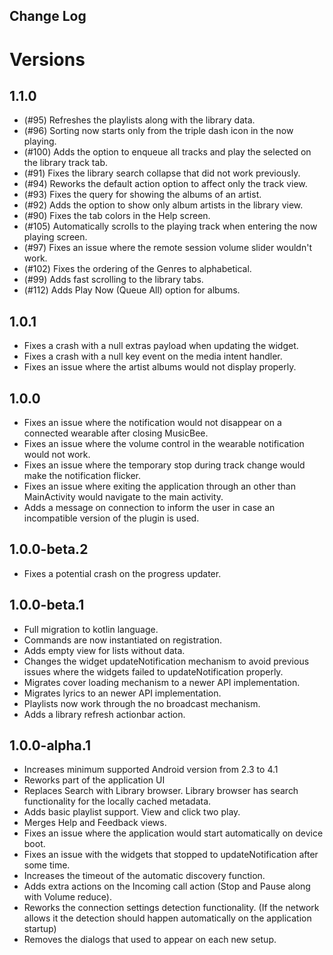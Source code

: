Change Log
-----------

# Versions

## 1.1.0
- (#95) Refreshes the playlists along with the library data.
- (#96) Sorting now starts only from the triple dash icon in the now playing.
- (#100) Adds the option to enqueue all tracks and play the selected on the library track tab.
- (#91) Fixes the library search collapse that did not work previously.
- (#94) Reworks the default action option to affect only the track view.
- (#93) Fixes the query for showing the albums of an artist.
- (#92) Adds the option to show only album artists in the library view.
- (#90) Fixes the tab colors in the Help screen.
- (#105) Automatically scrolls to the playing track when entering the now playing screen.
- (#97) Fixes an issue where the remote session volume slider wouldn't work.
- (#102) Fixes the ordering of the Genres to alphabetical.
- (#99) Adds fast scrolling to the library tabs.
- (#112) Adds Play Now (Queue All) option for albums.

## 1.0.1
- Fixes a crash with a null extras payload when updating the widget.
- Fixes a crash with a null key event on the media intent handler.
- Fixes an issue where the artist albums would not display properly.

## 1.0.0
- Fixes an issue where the notification would not disappear on a connected wearable after closing MusicBee.
- Fixes an issue where the volume control in the wearable notification would not work.
- Fixes an issue where the temporary stop during track change would make the notification flicker.
- Fixes an issue where exiting the application through an other than MainActivity would navigate to the main activity.
- Adds a message on connection to inform the user in case an incompatible version of the plugin is used.

## 1.0.0-beta.2
- Fixes a potential crash on the progress updater.

## 1.0.0-beta.1
- Full migration to kotlin language.
- Commands are now instantiated on registration.
- Adds empty view for lists without data.
- Changes the widget updateNotification mechanism to avoid previous issues where the widgets failed to updateNotification properly.
- Migrates cover loading mechanism to a newer API implementation.
- Migrates lyrics to an newer API implementation.
- Playlists now work through the no broadcast mechanism.
- Adds a library refresh actionbar action.

## 1.0.0-alpha.1
- Increases minimum supported Android version from 2.3 to 4.1
- Reworks part of the application UI
- Replaces Search with Library browser. Library browser has search functionality for the locally cached metadata.
- Adds basic playlist support. View and click two play.
- Merges Help and Feedback views.
- Fixes an issue where the application would start automatically on device boot.
- Fixes an issue with the widgets that stopped to updateNotification after some time.
- Increases the timeout of the automatic discovery function.
- Adds extra actions on the Incoming call action (Stop and Pause along with Volume reduce).
- Reworks the connection settings detection functionality. (If the network allows it the detection should happen automatically on the application startup)
- Removes the dialogs that used to appear on each new setup.
